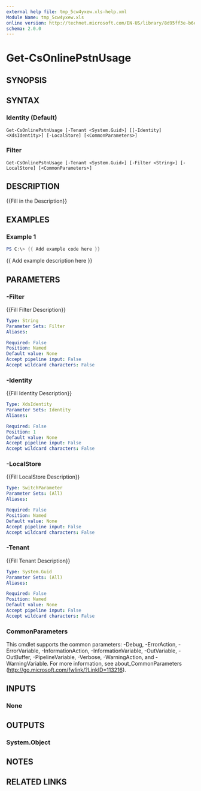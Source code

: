 ```yaml
---
external help file: tmp_5cw4yxew.xls-help.xml
Module Name: tmp_5cw4yxew.xls
online version: http://technet.microsoft.com/EN-US/library/8d95ff3e-b6e2-4a33-b567-e77352e4d7ed(OCS.15).aspx
schema: 2.0.0
---
```


# Get-CsOnlinePstnUsage

## SYNOPSIS

## SYNTAX

### Identity (Default)
```
Get-CsOnlinePstnUsage [-Tenant <System.Guid>] [[-Identity] <XdsIdentity>] [-LocalStore] [<CommonParameters>]
```

### Filter
```
Get-CsOnlinePstnUsage [-Tenant <System.Guid>] [-Filter <String>] [-LocalStore] [<CommonParameters>]
```

## DESCRIPTION
{{Fill in the Description}}

## EXAMPLES

### Example 1
```powershell
PS C:\> {{ Add example code here }}
```

{{ Add example description here }}

## PARAMETERS

### -Filter
{{Fill Filter Description}}

```yaml
Type: String
Parameter Sets: Filter
Aliases:

Required: False
Position: Named
Default value: None
Accept pipeline input: False
Accept wildcard characters: False
```

### -Identity
{{Fill Identity Description}}

```yaml
Type: XdsIdentity
Parameter Sets: Identity
Aliases:

Required: False
Position: 1
Default value: None
Accept pipeline input: False
Accept wildcard characters: False
```

### -LocalStore
{{Fill LocalStore Description}}

```yaml
Type: SwitchParameter
Parameter Sets: (All)
Aliases:

Required: False
Position: Named
Default value: None
Accept pipeline input: False
Accept wildcard characters: False
```

### -Tenant
{{Fill Tenant Description}}

```yaml
Type: System.Guid
Parameter Sets: (All)
Aliases:

Required: False
Position: Named
Default value: None
Accept pipeline input: False
Accept wildcard characters: False
```

### CommonParameters
This cmdlet supports the common parameters: -Debug, -ErrorAction, -ErrorVariable, -InformationAction, -InformationVariable, -OutVariable, -OutBuffer, -PipelineVariable, -Verbose, -WarningAction, and -WarningVariable.
For more information, see about_CommonParameters (http://go.microsoft.com/fwlink/?LinkID=113216).

## INPUTS

### None


## OUTPUTS

### System.Object

## NOTES

## RELATED LINKS
